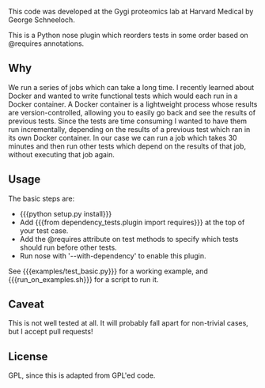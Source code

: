This code was developed at the Gygi proteomics lab at Harvard Medical by George Schneeloch.

This is a Python nose plugin which reorders tests in some order based on @requires annotations.

## Why

We run a series of jobs which can take a long time. I recently learned about Docker and wanted to write functional tests which would each run in a Docker container. A Docker container is a lightweight process whose results are version-controlled, allowing you to easily go back and see the results of previous tests. Since the tests are time consuming I wanted to have them run incrementally, depending on the results of a previous test which ran in its own Docker container. In our case we can run a job which takes 30 minutes and then run other tests which depend on the results of that job, without executing that job again.


## Usage

The basic steps are:
 - {{{python setup.py install}}}
 - Add {{{from dependency_tests.plugin import requires}}} at the top of your test case.
 - Add the @requires attribute on test methods to specify which tests should run before other tests.
 - Run nose with '--with-dependency' to enable this plugin.

See {{{examples/test_basic.py}}} for a working example, and {{{run_on_examples.sh}}} for a script to run it.

## Caveat

This is not well tested at all. It will probably fall apart for non-trivial cases, but I accept pull requests!

## License

GPL, since this is adapted from GPL'ed code.
